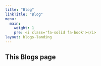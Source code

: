 ```yaml
---
title: "Blog"
linkTitle: "Blog"
menu:
  main:
    weight: 1
    pre: <i class='fa-solid fa-book'></i>
layout: blogs-landing
---
```


## This Blogs page
